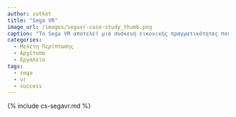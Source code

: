 ```yaml
---
author: sotkot
title: "Sega VR"
image_url: /images/segavr-case-study_thumb.png
caption: "Το Sega VR αποτελεί μια συσκευή εικονικής πραγματικότητας που δεν κυκλοφόρησε και αναπτύχθηκε από τη Sega στις αρχές της δεκαετίας του 1990."
categories:
  - Μελέτη Περίπτωσης
  - Αρχέτυπα
  - Εργαλεία
tags:
  - sega
  - vr
  - success
---
```


{% include cs-segavr.md %}

